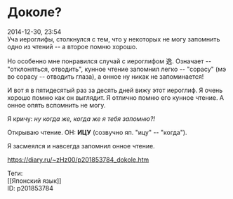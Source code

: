 Доколе?
========

   
 2014-12-30, 23:54   
  Уча иероглифы, столкнулся с тем, что у некоторых не могу запомнить одно из чтений -- а второе помню хорошо.   
   
 Но особенно мне понравился случай с иероглифом 逸. Означает -- "отклоняться, отводить", кунное чтение запомнил легко -- "сорасу" (мэ во сорасу -- отводить глаза), а онное ну никак не запоминается!   
   
 И вот я в пятидесятый раз за десять дней вижу этот иероглиф. Я очень хорошо помню как он выглядит. Я отлично помню его кунное чтение. А онное опять вспомнить не могу.   
   
 Я кричу:  *ну когда же, когда же я тебя запомню?!*    
   
 Открываю чтение. ОН:  **ИЦУ**  (созвучно яп. "ицу" -- "когда").   
   
 Я засмеялся и навсегда запомнил онное чтение.   
    
 <https://diary.ru/~zHz00/p201853784_dokole.htm>   
   
 Теги:   
 [[Японский язык]]   
 ID: p201853784
